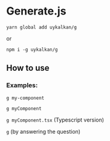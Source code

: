 # Generate.js

`yarn global add uykalkan/g`

or

`npm i -g uykalkan/g`

## How to use
### Examples:

`g my-component`

`g myComponent`

`g myComponent.tsx` (Typescript version)

`g` (by answering the question)